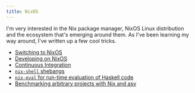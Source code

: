 ```yaml
---
title: NixOS
---
```


I'm very interested in the Nix package manager, NixOS Linux distribution and the
ecosystem that's emerging around them. As I've been learning my way around, I've
written up a few cool tricks.

 - [Switching to NixOS](switching_to_nixos.html)
 - [Developing on NixOS](developing_on_nixos.html)
 - [Continuous Integration](continuous_integration.html)
 - [`nix-shell` shebangs](nix_shell_shebangs.html)
 - [`nix-eval` for run-time evaluation of Haskell code](nix_eval.html)
 - [Benchmarking arbitrary projects with Nix and asv](asv_benchmarking.html)
